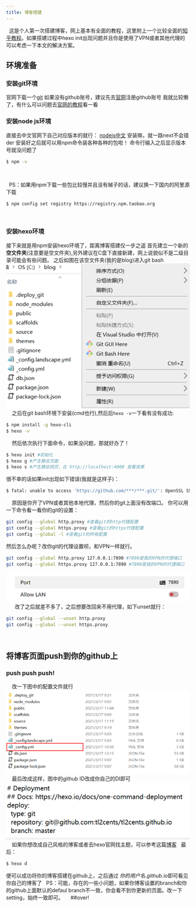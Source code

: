 ```yaml
---
title: 博客搭建
---
```


&nbsp;
这是个人第一次搭建博客，网上基本有全面的教程，这里附上一个比较全面的[知乎教程](https://zhuanlan.zhihu.com/p/80140564)。如果搭建过程中hexo init出现问题并且你是使用了VPN或者其他代理的可以考虑一下本文的解决方案。
&nbsp;



## 环境准备

### 安装git环境
官网下载一个[git](https://git-scm.com/download)
如果没有github账号，建议先去[官网](https://github.com/)注册github账号
我就比较懒了，有什么可以问题去[官网的教程](https://git-scm.com/book/zh/v2/%E8%B5%B7%E6%AD%A5-%E5%AE%89%E8%A3%85-Git)看一看
&nbsp;
<!--more-->
### 安装node js环境
直接去中文官网下自己对应版本的就行：  [nodejs中文](http://nodejs.cn/download/)
安装嘛，就一路next不会错der
安装好之后就可以用npm命令装各种各种的包啦！
命令行输入之后显示版本号就没问题了
``` bash
$ npm -v
```
&nbsp;

&nbsp;
PS：如果用npm下载一些包比较慢并且没有梯子的话，建议换一下国内的阿里源下载

``` bash
$ npm config set registry https://registry.npm.taobao.org
```
&nbsp;
&nbsp;
### 安装hexo环境
接下来就是用npm安装hexo环境了，距离博客搭建仅一步之遥
首先建立一个新的**空文件夹**(注意要是空文件夹),另外建议在C盘下直接新建，网上说貌似不是二级目录可能会有些问题。
之后如图在该空文件夹(我的是blog)进入git bash
![](/images/1.png)
&nbsp;
&nbsp;
之后在git bash环境下安装(cmd也行),然后后`hexo -v`一下看有没有成功:
``` bash
$ npm install -g hexo-cli
$ hexo -v
```
&nbsp;
&nbsp;
然后依次执行下面命令，如果没问题，那就好办了！
``` bash
$ hexo init #初始化
$ hexo g #产生静态页面
$ hexo s #产生静态网页，在 http://localhost:4000 查看效果
```
很不幸的话如果init出现如下错误(我就是这样子)：
``` bash
$ fatal: unable to access 'https://github.com/***/***.git/': OpenSSL SSL_connect: Connection was reset in connection to github.com:443
```
&nbsp;
&nbsp;
原因是你开了VPN或者其他本地代理，然后你的git上面没有改端口。
你可以用一下命令看一看你的git的设置：
``` bash
git config --global http.proxy #查看git的http代理配置
git config --global https.proxy #查看git的https代理配置
git config --global -l #查看git的所有配置
```
然后怎么办呢？改你git的代理设置呗，和VPN一样就行。
``` bash
git config --global http.proxy 127.0.0.1:7890 #7890是我的VPN的代理端口
git config --global https.proxy 127.0.0.1:7890 #7890是我的VPN的代理端口
```
![](/images/2.png)
&nbsp;
&nbsp;
&nbsp;
改了之后就差不多了，之后想要改回来不用代理，如下unset就行：
``` bash
git config --global --unset http.proxy
git config --global --unset https.proxy
```
&nbsp;
&nbsp;
## 将博客页面push到你的github上

### push push push!
&nbsp;
&nbsp;
改一下图中的配置文件就行
![](/images/4.png)
&nbsp;
&nbsp;
最后改成这样，图中的github ID改成你自己的DI即可
![](/images/3.png)
&nbsp;
&nbsp;
如果你想改成自己风格的博客或者去hexo官网找主题，可以参考这篇[博客](https://www.cnblogs.com/thanksblog/p/12900165.html)
&nbsp;
最后：
``` bash
$ hexo d
```
便可以成功将你的博客搭建在github上，之后通过 *你的用户名.github.io*即可看见你自己的博客了
&nbsp;
PS：可能，存在的一些小问题，如果你博客设置的branch和你的github上面默认的defaul branch不一致，你会看不到你更新的页面。改一下setting，始终一致即可。
&nbsp;
&nbsp;
##over!
